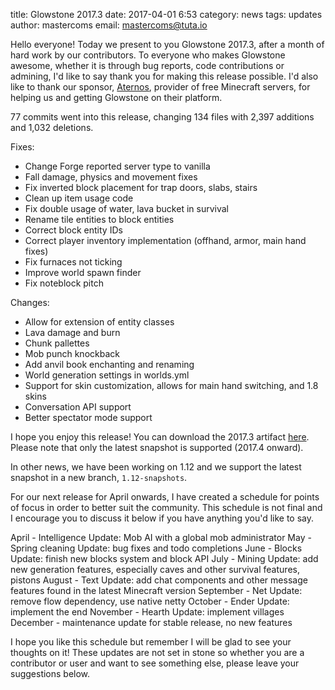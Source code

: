 title: Glowstone 2017.3
date: 2017-04-01 6:53
category: news
tags: updates
author: mastercoms
email: mastercoms@tuta.io

Hello everyone! Today we present to you Glowstone 2017.3, after a month of hard work by our contributors. To everyone who makes Glowstone awesome, whether it is through bug reports, code contributions or admining, I'd like to say thank you for making this release possible. I'd also like to thank our sponsor, [Aternos](https://aternos.org), provider of free Minecraft servers, for helping us and getting Glowstone on their platform.

77 commits went into this release, changing 134 files with 2,397 additions and 1,032 deletions.

Fixes:

* Change Forge reported server type to vanilla
* Fall damage, physics and movement fixes
* Fix inverted block placement for trap doors, slabs, stairs
* Clean up item usage code
* Fix double usage of water, lava bucket in survival
* Rename tile entities to block entities
* Correct block entity IDs
* Correct player inventory implementation (offhand, armor, main hand fixes)
* Fix furnaces not ticking
* Improve world spawn finder
* Fix noteblock pitch

Changes:

* Allow for extension of entity classes
* Lava damage and burn
* Chunk pallettes
* Mob punch knockback
* Add anvil book enchanting and renaming
* World generation settings in worlds.yml
* Support for skin customization, allows for main hand switching, and 1.8 skins
* Conversation API support
* Better spectator mode support

I hope you enjoy this release! You can download the 2017.3 artifact [here](https://github.com/GlowstoneMC/Glowstone/releases/tag/2017.3). Please note that only the latest snapshot is supported (2017.4 onward).

In other news, we have been working on 1.12 and we support the latest snapshot in a new branch, `1.12-snapshots`.

For our next release for April onwards, I have created a schedule for points of focus in order to better suit the community. This schedule is not final and I encourage you to discuss it below if you have anything you'd like to say.

April - Intelligence Update: Mob AI with a global mob administrator
May - Spring cleaning Update: bug fixes and todo completions
June - Blocks Update: finish new blocks system and block API
July - Mining Update: add new generation features,  especially caves and other survival features, pistons
August - Text Update: add chat components and other message features found in the latest Minecraft version
September - Net Update: remove flow dependency, use native netty
October - Ender Update: implement the end
November - Hearth Update: implement villages
December - maintenance update for stable release, no new features

I hope you like this schedule but remember I will be glad to see your thoughts on it! These updates are not set in stone so whether you are a contributor or user and want to see something else, please leave your suggestions below.
